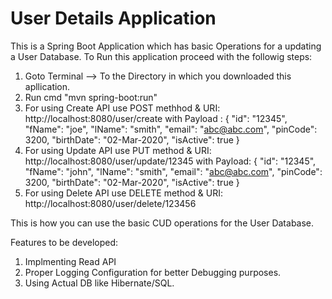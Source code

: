 # User Details Application
This is a Spring Boot Application which has basic Operations for a updating a User Database.
To Run this application proceed with the followig steps:
1. Goto Terminal --> To the Directory in which you downloaded this apllication.
2. Run cmd "mvn spring-boot:run"
3. For using Create API use POST methhod & URI: http://localhost:8080/user/create with 
Payload : {
	"id": "12345",
	"fName": "joe",
	"lName": "smith",
	"email": "abc@abc.com",
	"pinCode": 3200,
	"birthDate": "02-Mar-2020",
    "isActive": true
}
4. For using Update API use PUT method & URI: http://localhost:8080/user/update/12345 with 
Payload: {
	"id": "12345",
	"fName": "john",
	"lName": "smith",
	"email": "abc@abc.com",
	"pinCode": 3200,
	"birthDate": "02-Mar-2020",
    "isActive": true
}
5. For using Delete API use DELETE method & URI: http://localhost:8080/user/delete/123456 

This is how you can use the basic CUD operations for the User Database.

Features to be developed:
1. Implmenting Read API
2. Proper Logging Configuration for better Debugging purposes.
3. Using Actual DB like Hibernate/SQL.
